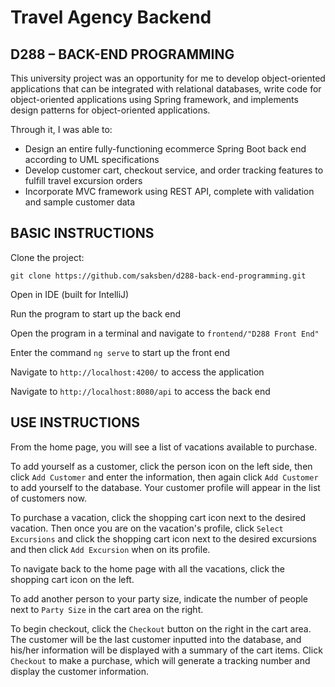 # Travel Agency Backend

## D288 – BACK-END PROGRAMMING

This university project was an opportunity for me to develop object-oriented applications that can be integrated with relational databases, write code for object-oriented applications using Spring framework, and implements design patterns for object-oriented applications. 

Through it, I was able to:

* Design an entire fully-functioning ecommerce Spring Boot back end according to UML specifications
* Develop customer cart, checkout service, and order tracking features to fulfill travel excursion orders
* Incorporate MVC framework using REST API, complete with validation and sample customer data

## BASIC INSTRUCTIONS

Clone the project:

`git clone https://github.com/saksben/d288-back-end-programming.git`

Open in IDE (built for IntelliJ)

Run the program to start up the back end

Open the program in a terminal and navigate to `frontend/"D288 Front End"`

Enter the command `ng serve` to start up the front end

Navigate to `http://localhost:4200/` to access the application

Navigate to `http://localhost:8080/api` to access the back end

## USE INSTRUCTIONS

From the home page, you will see a list of vacations available to purchase.

To add yourself as a customer, click the person icon on the left side, then click `Add Customer` and enter the information, then again click `Add Customer` to add yourself to the database. Your customer profile will appear in the list of customers now.

To purchase a vacation, click the shopping cart icon next to the desired vacation. Then once you are on the vacation's profile, click `Select Excursions` and click the shopping cart icon next to the desired excursions and then click `Add Excursion` when on its profile.

To navigate back to the home page with all the vacations, click the shopping cart icon on the left.

To add another person to your party size, indicate the number of people next to `Party Size` in the cart area on the right.

To begin checkout, click the `Checkout` button on the right in the cart area. The customer will be the last customer inputted into the database, and his/her information will be displayed with a summary of the cart items. Click `Checkout` to make a purchase, which will generate a tracking number and display the customer information.
